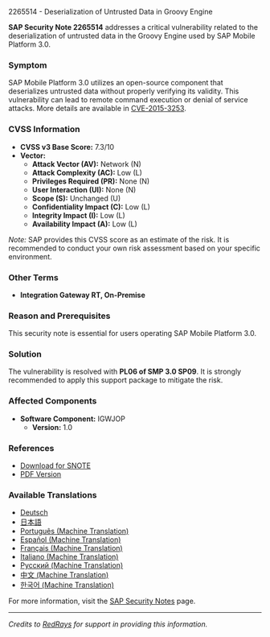 2265514 - Deserialization of Untrusted Data in Groovy Engine

**SAP Security Note 2265514** addresses a critical vulnerability related to the deserialization of untrusted data in the Groovy Engine used by SAP Mobile Platform 3.0.

### Symptom
SAP Mobile Platform 3.0 utilizes an open-source component that deserializes untrusted data without properly verifying its validity. This vulnerability can lead to remote command execution or denial of service attacks. More details are available in [CVE-2015-3253](https://me.sap.com/securitynotes?note=2265514).

### CVSS Information
- **CVSS v3 Base Score:** 7.3/10
- **Vector:** 
  - **Attack Vector (AV):** Network (N)
  - **Attack Complexity (AC):** Low (L)
  - **Privileges Required (PR):** None (N)
  - **User Interaction (UI):** None (N)
  - **Scope (S):** Unchanged (U)
  - **Confidentiality Impact (C):** Low (L)
  - **Integrity Impact (I):** Low (L)
  - **Availability Impact (A):** Low (L)

*Note:* SAP provides this CVSS score as an estimate of the risk. It is recommended to conduct your own risk assessment based on your specific environment.

### Other Terms
- **Integration Gateway RT, On-Premise**

### Reason and Prerequisites
This security note is essential for users operating SAP Mobile Platform 3.0.

### Solution
The vulnerability is resolved with **PL06 of SMP 3.0 SP09**. It is strongly recommended to apply this support package to mitigate the risk.

### Affected Components
- **Software Component:** IGWJOP
  - **Version:** 1.0

### References
- [Download for SNOTE](https://notesdownloads.sap.com/note/0040000018239632017)
- [PDF Version](https://userapps.support.sap.com/sap/support/sfm/notes/print/0002265514?language=en-US&token=0F1B53081BD5452CEB24AAC7AC6D3F23)

### Available Translations
- [Deutsch](https://me.sap.com/notes/0002265514/D)
- [日本語](https://me.sap.com/notes/0002265514/J)
- [Português (Machine Translation)](https://me.sap.com/notes/0002265514/P)
- [Español (Machine Translation)](https://me.sap.com/notes/0002265514/S)
- [Français (Machine Translation)](https://me.sap.com/notes/0002265514/F)
- [Italiano (Machine Translation)](https://me.sap.com/notes/0002265514/I)
- [Русский (Machine Translation)](https://me.sap.com/notes/0002265514/R)
- [中文 (Machine Translation)](https://me.sap.com/notes/0002265514/1)
- [한국어 (Machine Translation)](https://me.sap.com/notes/0002265514/3)

For more information, visit the [SAP Security Notes](https://me.sap.com/securitynotes) page.

---

*Credits to [RedRays](https://redrays.io) for support in providing this information.*